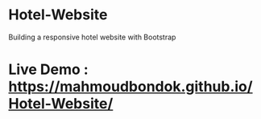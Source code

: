 # Hotel-Website

Building a responsive hotel website with Bootstrap

# Live Demo : https://mahmoudbondok.github.io/Hotel-Website/
